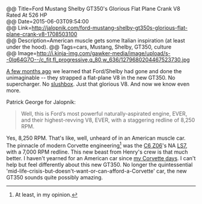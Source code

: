 @@ Title=Ford Mustang Shelby GT350's Glorious Flat Plane Crank V8 Rated At 526 HP  
@@ Date=2015-06-03T09:54:00  
@@ Link=http://jalopnik.com/ford-mustang-shelby-gt350s-glorious-flat-plane-crank-v8-1708503100  
@@ Description=American muscle gets some Italian inspiration (at least under the hood).
@@ Tags=cars, Mustang, Shelby, GT350, culture  
@@ Image=http://i.kinja-img.com/gawker-media/image/upload/s--0lq64G7O--/c_fit,fl_progressive,q_80,w_636/1279680204467523730.jpg  

[A few months ago][caranddriver] we learned that Ford/Shelby had gone and done the unimaginable -- they strapped a flat-plane V8 in the new GT350. No supercharger. No [slushbox][duckduckgo]. Just that glorious V8. And now we know even more.

Patrick George for Jalopnik:
>Well, this is Ford’s most powerful naturally-aspirated engine, EVER, and their highest-revving V8, EVER, with a staggering redline of 8,250 RPM.

Yes, 8,250 RPM. That's like, well, unheard of in an American muscle car. The pinnacle of modern Corvette engineering[^at] was the [C6 Z06][wikipedia]'s NA [LS7][wikipedia 2], with a 7,000 RPM redline. This new beast from Henry's crew is that much better. I haven't yearned for an American car since [my Corvette days][theoveranalyzed]. I can't help but feel differently about this new GT350. No longer the quintessential 'mid-life-crisis-but-doesn't-want-or-can-afford-a-Corvette' car, the new GT350 sounds quite possibly amazing. 

[^at]: At least, in my opinion.

[caranddriver]: http://www.caranddriver.com/features/2016-ford-mustang-shelby-gt350-feature
[duckduckgo]: http://www.urbandictionary.com/define.php?term=slushbox&defid=453974
[theoveranalyzed]: @@SiteRoot@@/2015/1/12/we-love-cars
[wikipedia]: https://en.wikipedia.org/wiki/Chevrolet_Corvette_(C6)#Z06
[wikipedia 2]: https://en.wikipedia.org/wiki/GM_small-block_engine#7.0_L